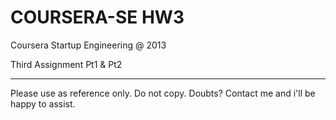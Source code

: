 COURSERA-SE HW3
===============

Coursera Startup Engineering @ 2013

Third Assignment Pt1 & Pt2


-----------------------------------------------

Please use as reference only. Do not copy.
Doubts? Contact me and i'll be happy to assist.